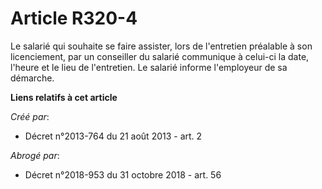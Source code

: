 # Article R320-4

Le salarié qui souhaite se faire assister, lors de l'entretien préalable à son licenciement, par un conseiller du salarié
communique à celui-ci la date, l'heure et le lieu de l'entretien. Le salarié informe l'employeur de sa démarche.

**Liens relatifs à cet article**

_Créé par_:

  - Décret n°2013-764 du 21 août 2013 - art. 2

_Abrogé par_:

  - Décret n°2018-953 du 31 octobre 2018 - art. 56
